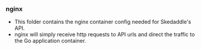 ### nginx
* This folder contains the nginx container config needed for Skedaddle's API.
* nginx will simply receive http requests to API urls and direct the traffic to the Go application container.
